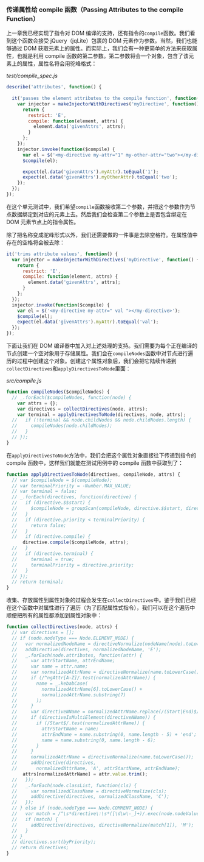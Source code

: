 ### 传递属性给 compile 函数（Passing Attributes to the compile Function）

上一章我已经实现了指令对 DOM 编译的支持，还有指令的`compile`函数。我们看到这个函数会接受 jQuery（jqLite）包裹的 DOM 元素作为参数。当然，我们也能够通过 DOM 获取元素上的属性。而实际上，我们会有一种更简单的方法来获取属性，也就是利用 compile 函数的第二参数。第二参数将会一个对象，包含了该元素上的属性，属性名将会用驼峰格式：

_test/compile_spec.js_

```js
describe('attributes', function() {
  
  it('passes the element attributes to the compile function', function() {
    var injector = makeInjectorWithDirectives('myDirective', function() {
      return {
        restrict: 'E',
        compile: function(element, attrs) {
          element.data('givenAttrs', attrs);
        }
      };
    });
    injector.invoke(function($compile) {
      var el = $('<my-directive my-attr="1" my-other-attr="two"></my-directive>');
      $compile(el);

      expect(el.data('givenAttrs').myAttr).toEqual('1');
      expect(el.data('givenAttrs').myOtherAttr).toEqual('two');
    });
  });
});
```

在这个单元测试中，我们希望`compile`函数接收第二个参数，并把这个参数作为节点数据绑定到对应的元素上去。然后我们会检查第二个参数上是否包含绑定在 DOM 元素节点上的指令属性。

除了把名称变成驼峰形式以外，我们还需要做的一件事是去除空格符。在属性值中存在的空格将会被去除：

```js
it('trims attribute values', function() {
  var injector = makeInjectorWithDirectives('myDirective', function() {
    return {
      restrict: 'E',
      compile: function(element, attrs) {
        element.data('givenAttrs', attrs);
      }
    };
  });
  injector.invoke(function($compile) {
    var el = $('<my-directive my-attr=" val "></my-directive>');
    $compile(el);
    expect(el.data('givenAttrs').myAttr).toEqual('val');
  });
});
```

下面让我们在 DOM 编译器中加入对上述处理的支持。我们需要为每个正在编译的节点创建一个空对象用于存储属性。我们会在`compileNodes`函数中对节点进行遍历的过程中创建这个对象。创建这个属性对象后，我们会把它陆续传递到`collectDirectives`和`applyDirectivesToNode`里面：

_src/compile.js_

```js
function compileNodes($compileNodes) {
  // _.forEach($compileNodes, function(node) {
    var attrs = {};
    var directives = collectDirectives(node, attrs);
    var terminal = applyDirectivesToNode(directives, node, attrs);
  //   if (!terminal && node.childNodes && node.childNodes.length) {
  //     compileNodes(node.childNodes);
  //   }
  // });
}
```

在`applyDirectivesToNode`方法中，我们会把这个属性对象直接往下传递到指令的 compile 函数中，这样我们就能在测试用例中的 compile 函数中获取到了：

```js
function applyDirectivesToNode(directives, compileNode, attrs) {
  // var $compileNode = $(compileNode);
  // var terminalPriority = -Number.MAX_VALUE;
  // var terminal = false;
  // _.forEach(directives, function(directive) {
  //   if (directive.$$start) {
  //     $compileNode = groupScan(compileNode, directive.$$start, directive.$$end);
  //   }
  //   if (directive.priority < terminalPriority) {
  //     return false;
  //   }
  //   if (directive.compile) {
      directive.compile($compileNode, attrs);
  //   }
  //   if (directive.terminal) {
  //     terminal = true;
  //     terminalPriority = directive.priority;
  //   }
  // });
  // return terminal;
}
```

收集、存放属性到属性对象的过程会发生在`collectDirectives`中。鉴于我们已经在这个函数中对属性进行了遍历（为了匹配属性式指令），我们可以在这个遍历中顺便把所有的属性都添加到属性对象中：

```js
function collectDirectives(node, attrs) {
  // var directives = [];
  // if (node.nodeType === Node.ELEMENT_NODE) {
  //   var normalizedNodeName = directiveNormalize(nodeName(node).toLowerCase());
  //   addDirective(directives, normalizedNodeName, 'E');
  //   _.forEach(node.attributes, function(attr) {
  //     var attrStartName, attrEndName;
  //     var name = attr.name;
  //     var normalizedAttrName = directiveNormalize(name.toLowerCase());
  //     if (/^ngAttr[A-Z]/.test(normalizedAttrName)) {
  //       name = _.kebabCase(
  //         normalizedAttrName[6].toLowerCase() +
  //         normalizedAttrName.substring(7)
  //       );
  //     }
  //     var directiveNName = normalizedAttrName.replace(/(Start|End)$/, '');
  //     if (directiveIsMultiElement(directiveNName)) {
  //       if (/Start$/.test(normalizedAttrName)) {
  //         attrStartName = name;
  //         attrEndName = name.substring(0, name.length - 5) + 'end';
  //         name = name.substring(0, name.length - 6);
  //       }
  //     }
  //     normalizedAttrName = directiveNormalize(name.toLowerCase());
  //     addDirective(directives,
  //       normalizedAttrName, 'A', attrStartName, attrEndName);
      attrs[normalizedAttrName] = attr.value.trim();
  //   });
  //   _.forEach(node.classList, function(cls) {
  //     var normalizedClassName = directiveNormalize(cls);
  //     addDirective(directives, normalizedClassName, 'C');
  //   });
  // } else if (node.nodeType === Node.COMMENT_NODE) {
  //   var match = /^\s*directive\:\s*([\d\w\-_]+)/.exec(node.nodeValue);
  //   if (match) {
  //     addDirective(directives, directiveNormalize(match[1]), 'M');
  //   }
  // }
  // directives.sort(byPriority);
  // return directives;
}
```

